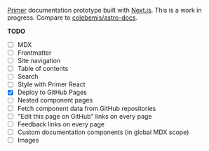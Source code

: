 [Primer](https://primer.style) documentation prototype built with [Next.js](https://nextjs.org/). This is a work in progress. Compare to [colebemis/astro-docs](https://github.com/colebemis/astro-docs).

**TODO**

- [ ] MDX
- [ ] Frontmatter
- [ ] Site navigation
- [ ] Table of contents
- [ ] Search
- [ ] Style with Primer React
- [x] Deploy to GitHub Pages
- [ ] Nested component pages
- [ ] Fetch component data from GitHub repositories
- [ ] "Edit this page on GitHub" links on every page
- [ ] Feedback links on every page
- [ ] Custom documentation components (in global MDX scope)
- [ ] Images
